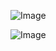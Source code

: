 ![Image](https://github.com/user-attachments/assets/b9ff30b1-f1e9-4ba5-aa0d-69b9e4a3133e)

![Image](https://github.com/user-attachments/assets/7ae098ed-2445-40e3-8202-da694379cb2c)